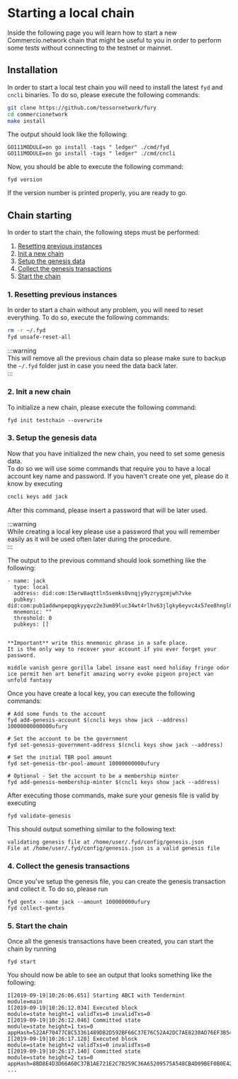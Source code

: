 # Starting a local chain
Inside the following page you will learn how to start a new Commercio.network chain that might be useful to you 
in order to perform some tests without connecting to the testnet or mainnet. 

## Installation
In order to start a local test chain you will need to install the latest `fyd` and `cncli` binaries. 
To do so, please execute the following commands:

```bash
git clone https://github.com/tessornetwork/fury
cd commercionetwork
make install
``` 

The output should look like the following: 

```
GO111MODULE=on go install -tags " ledger" ./cmd/fyd
GO111MODULE=on go install -tags " ledger" ./cmd/cncli
``` 

Now, you should be able to execute the following command: 

```
fyd version
```

If the version number is printed properly, you are ready to go.

## Chain starting
In order to start the chain, the following steps must be performed: 

1. [Resetting previous instances](#1-resetting-previous-instances)
2. [Init a new chain](#2-init-a-new-chain)
3. [Setup the genesis data](#3-setup-the-genesis-data)
4. [Collect the genesis transactions](#4-collect-the-genesis-transactions)
5. [Start the chain](#5-start-the-chain)

### 1. Resetting previous instances
In order to start a chain without any problem, you will need to reset everything. 
To do so, execute the following commands: 

```bash
rm -r ~/.fyd
fyd unsafe-reset-all
```

:::warning  
This will remove all the previous chain data so please make sure to backup 
the `~/.fyd` folder just in case you need the data back later.   
:::

### 2. Init a new chain
To initialize a new chain, please execute the following command: 

```
fyd init testchain --overwrite
``` 

### 3. Setup the genesis data
Now that you have initialized the new chain, you need to set some genesis data.  
To do so we will use some commands that require you to have a local account key name and password. 
If you haven't create one yet, please do it know by executing

```bash
cncli keys add jack
``` 

After this command, please insert a password that will be later used.

:::warning  
While creating a local key please use a password that you will remember easily as it will be used
often later during the procedure.  
:::

The output to the previous command should look something like the following:

```
- name: jack
  type: local
  address: did:com:15erw8aqttln5semks0vnqjy9yzrygzmjwh7vke
  pubkey: did:com:pub1addwnpepqgkyyqvz2e3um89luc34wt4rlhv63jlgky6eyvc4x57ee8hngl8z2h3d3zn
  mnemonic: ""
  threshold: 0
  pubkeys: []


**Important** write this mnemonic phrase in a safe place.
It is the only way to recover your account if you ever forget your password.

middle vanish genre gorilla label insane east need holiday fringe odor ice permit hen art benefit amazing worry evoke pigeon project van unfold fantasy
```

Once you have create a local key, you can execute the following commands: 

```shell
# Add some funds to the account
fyd add-genesis-account $(cncli keys show jack --address) 10000000000000ufury

# Set the account to be the government
fyd set-genesis-government-address $(cncli keys show jack --address)

# Set the initial TBR pool amount
fyd set-genesis-tbr-pool-amount 10000000000ufury

# Optional - Set the account to be a membership minter
fyd add-genesis-membership-minter $(cncli keys show jack --address)
```

After executing those commands, make sure your genesis file is valid by executing

```shell
fyd validate-genesis
```

This should output something similar to the following text:

```
validating genesis file at /home/user/.fyd/config/genesis.json
File at /home/user/.fyd/config/genesis.json is a valid genesis file
```

### 4. Collect the genesis transactions
Once you've setup the genesis file, you can create the genesis transaction and collect it.
To do so, please run

```shell
fyd gentx --name jack --amount 100000000ufury
fyd collect-gentxs
``` 

### 5. Start the chain
Once all the genesis transactions have been created, you can start the chain by running

```shell
fyd start
``` 

You should now be able to see an output that looks something like the following:

```
I[2019-09-19|10:26:06.651] Starting ABCI with Tendermint                module=main 
I[2019-09-19|10:26:12.034] Executed block                               module=state height=1 validTxs=0 invalidTxs=0
I[2019-09-19|10:26:12.046] Committed state                              module=state height=1 txs=0 appHash=522AF70477C8C53361489DB2D592BF66C37E76C52A42DC7AE8230AD76EF3B54F
I[2019-09-19|10:26:17.128] Executed block                               module=state height=2 validTxs=0 invalidTxs=0
I[2019-09-19|10:26:17.140] Committed state                              module=state height=2 txs=0 appHash=8BD8E4D3D66A60C37B1AE721E2C7B259C36A65209575A548CB4D09BEF0B0E42E
...
```